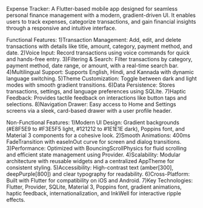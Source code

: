 Expense Tracker: A Flutter-based mobile app designed for seamless personal finance management with a modern, gradient-driven UI. It enables users to track expenses, categorize transactions, and gain financial insights through a responsive and intuitive interface.


Functional Features:
1)Transaction Management: Add, edit, and delete transactions with details like title, amount, category, payment method, and date.
2)Voice Input: Record transactions using voice commands for quick and hands-free entry.
3)Filtering & Search: Filter transactions by category, payment method, date range, or amount, with a real-time search bar.
4)Multilingual Support: Supports English, Hindi, and Kannada with dynamic language switching.
5)Theme Customization: Toggle between dark and light modes with smooth gradient transitions.
6)Data Persistence: Stores transactions, settings, and language preferences using SQLite.
7)Haptic Feedback: Provides tactile feedback on interactions like button taps and selections.
8)Navigation Drawer: Easy access to Home and Settings screens via a sleek, card-based drawer with a user profile header.

Non-Functional Features:
1)Modern UI Design: Gradient backgrounds (#E8F5E9 to #F3E5F5 light, #121212 to #1E1E1E dark), Poppins font, and Material 3 components for a cohesive look.
2)Smooth Animations: 400ms FadeTransition with easeInOut curve for screen and dialog transitions.
3)Performance: Optimized with BouncingScrollPhysics for fluid scrolling and efficient state management using Provider.
4)Scalability: Modular architecture with reusable widgets and a centralized AppTheme for consistent styling.
5)Accessibility: High-contrast text (amber[300], deepPurple[800]) and clear typography for readability.
6)Cross-Platform: Built with Flutter for compatibility on iOS and Android.
7)Key Technologies: Flutter, Provider, SQLite, Material 3, Poppins font, gradient animations, haptic feedback, internationalization, and InkWell for interactive ripple effects.
